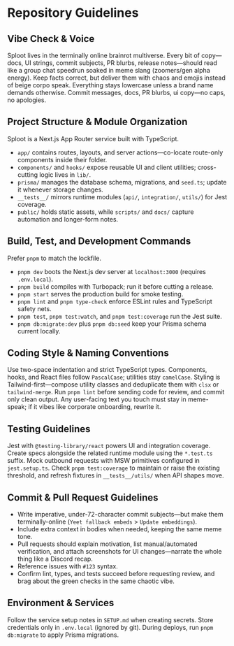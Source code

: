 # Repository Guidelines

## Vibe Check & Voice
Sploot lives in the terminally online brainrot multiverse. Every bit of copy—docs, UI strings, commit subjects, PR blurbs, release notes—should read like a group chat speedrun soaked in meme slang (zoomers/gen alpha energy). Keep facts correct, but deliver them with chaos and emojis instead of beige corpo speak.
Everything stays lowercase unless a brand name demands otherwise. Commit messages, docs, PR blurbs, ui copy—no caps, no apologies.

## Project Structure & Module Organization
Sploot is a Next.js App Router service built with TypeScript.
- `app/` contains routes, layouts, and server actions—co-locate route-only components inside their folder.
- `components/` and `hooks/` expose reusable UI and client utilities; cross-cutting logic lives in `lib/`.
- `prisma/` manages the database schema, migrations, and `seed.ts`; update it whenever storage changes.
- `__tests__/` mirrors runtime modules (`api/`, `integration/`, `utils/`) for Jest coverage.
- `public/` holds static assets, while `scripts/` and `docs/` capture automation and longer-form notes.

## Build, Test, and Development Commands
Prefer `pnpm` to match the lockfile.
- `pnpm dev` boots the Next.js dev server at `localhost:3000` (requires `.env.local`).
- `pnpm build` compiles with Turbopack; run it before cutting a release.
- `pnpm start` serves the production build for smoke testing.
- `pnpm lint` and `pnpm type-check` enforce ESLint rules and TypeScript safety nets.
- `pnpm test`, `pnpm test:watch`, and `pnpm test:coverage` run the Jest suite.
- `pnpm db:migrate:dev` plus `pnpm db:seed` keep your Prisma schema current locally.

## Coding Style & Naming Conventions
Use two-space indentation and strict TypeScript types. Components, hooks, and React files follow `PascalCase`; utilities stay `camelCase`. Styling is Tailwind-first—compose utility classes and deduplicate them with `clsx` or `tailwind-merge`. Run `pnpm lint` before sending code for review, and commit only clean output. Any user-facing text you touch must stay in meme-speak; if it vibes like corporate onboarding, rewrite it.

## Testing Guidelines
Jest with `@testing-library/react` powers UI and integration coverage. Create specs alongside the related runtime module using the `*.test.ts` suffix. Mock outbound requests with MSW primitives configured in `jest.setup.ts`. Check `pnpm test:coverage` to maintain or raise the existing threshold, and refresh fixtures in `__tests__/utils/` when API shapes move.

## Commit & Pull Request Guidelines
- Write imperative, under-72-character commit subjects—but make them terminally-online (`Yeet fallback embeds` > `Update embeddings`).
- Include extra context in bodies when needed, keeping the same meme tone.
- Pull requests should explain motivation, list manual/automated verification, and attach screenshots for UI changes—narrate the whole thing like a Discord recap.
- Reference issues with `#123` syntax.
- Confirm lint, types, and tests succeed before requesting review, and brag about the green checks in the same chaotic vibe.

## Environment & Services
Follow the service setup notes in `SETUP.md` when creating secrets. Store credentials only in `.env.local` (ignored by git). During deploys, run `pnpm db:migrate` to apply Prisma migrations.
